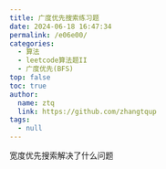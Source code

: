 ```yaml
---
title: 广度优先搜索练习题
date: 2024-06-18 16:47:34
permalink: /e06e00/
categories: 
  - 算法
  - leetcode算法题II
  - 广度优先(BFS)
top: false
toc: true
author: 
  name: ztq
  link: https://github.com/zhangtqup
tags: 
  - null
---
```

宽度优先搜索解决了什么问题

<!-- more -->






